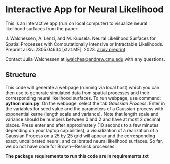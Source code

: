 # Interactive App for Neural Likelihood
This is an interactive app (run on local computer) to visualize neural likelihood surfaces from the paper:

J. Walchessen, A. Lenzi, and M. Kuusela. Neural Likelihood Surfaces for Spatial Processes with Computationally Intensive or Intractable Likelihoods. Preprint arXiv:2305.04634 [stat.ME], 2023. [arxiv preprint](https://arxiv.org/abs/2305.04634)

Contact Julia Walchessen at jwalches@andrew.cmu.edu with any questions.

## Structure

This code will generate a webpage (running via local host) which you can then use to generate simulated data from spatial processes and their corresponding neural likelihood surfaces. To run webpage, use command: **python main.py**. On the webpage, select the tab *Gaussian Process*. Enter in the variables for seed value and the parameters
of a Gaussian process with exponential kerne (length scale and variance). Note that length scale and variance should
be numbers between 0 and 2 and have at most 2 decimal places. Press enter and after approximately (10 seconds to a few minutes depending on your laptop capibilities), a visualization of a realization of a Gaussian Process on a
25 by 25 grid will appear and the corresponding exact, uncalibrated neural, and calibrated neural likelihood surfaces. So far, we do not have code for Brown--Resnick processes.

**The package requirements to run this code are in requirements.txt**


